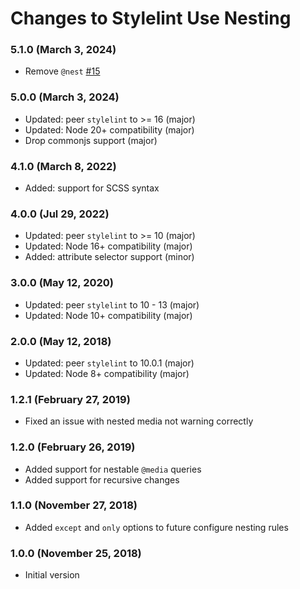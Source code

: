 # Changes to Stylelint Use Nesting

### 5.1.0 (March 3, 2024)

- Remove `@nest` [#15](https://github.com/csstools/stylelint-use-nesting/issues/15)

### 5.0.0 (March 3, 2024)

- Updated: peer `stylelint` to >= 16 (major)
- Updated: Node 20+ compatibility (major)
- Drop commonjs support (major)

### 4.1.0 (March 8, 2022)

- Added: support for SCSS syntax

### 4.0.0 (Jul 29, 2022)

- Updated: peer `stylelint` to >= 10 (major)
- Updated: Node 16+ compatibility (major)
- Added: attribute selector support (minor)

### 3.0.0 (May 12, 2020)

- Updated: peer `stylelint` to 10 - 13 (major)
- Updated: Node 10+ compatibility (major)

### 2.0.0 (May 12, 2018)

- Updated: peer `stylelint` to 10.0.1 (major)
- Updated: Node 8+ compatibility (major)

### 1.2.1 (February 27, 2019)

- Fixed an issue with nested media not warning correctly

### 1.2.0 (February 26, 2019)

- Added support for nestable `@media` queries
- Added support for recursive changes

### 1.1.0 (November 27, 2018)

- Added `except` and `only` options to future configure nesting rules

### 1.0.0 (November 25, 2018)

- Initial version
